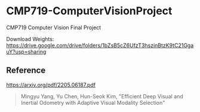 # CMP719-ComputerVisionProject
CMP719 Computer Vision Final Project

Download Weights: https://drive.google.com/drive/folders/1bZsB5cZ6UfzT3hszinBtzK9tC21GgauY?usp=sharing

## Reference
https://arxiv.org/pdf/2205.06187.pdf
> Mingyu Yang, Yu Chen, Hun-Seok Kim, "Efficient Deep Visual and Inertial Odometry with Adaptive Visual Modality Selection"
